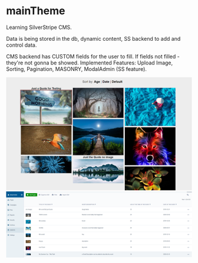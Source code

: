 # mainTheme
 Learning SilverStripe CMS.
 
 Data is being stored in the db, dynamic content, SS backend to add and control data.
 
 CMS backend has CUSTOM fields for the user to fill. If fields not filled - they're not gonna be showed. 
 Implemented Features:
 Upload Image, Sorting, Pagination, MASONRY, ModalAdmin (SS feature).

![Screenshot](Capture.PNG?raw=true "Title")
![Screenshot](Capture2.PNG?raw=true "Title")
